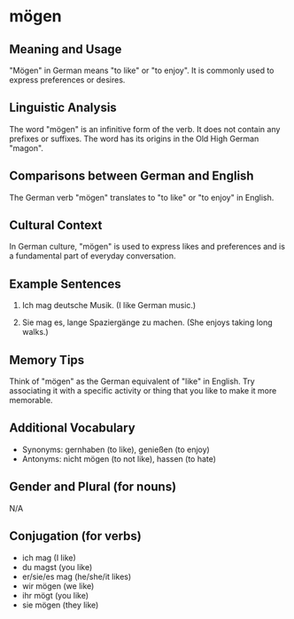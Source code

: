# mögen
## Meaning and Usage
"Mögen" in German means "to like" or "to enjoy". It is commonly used to express preferences or desires.

## Linguistic Analysis
The word "mögen" is an infinitive form of the verb. It does not contain any prefixes or suffixes. The word has its origins in the Old High German "magon".

## Comparisons between German and English
The German verb "mögen" translates to "to like" or "to enjoy" in English.

## Cultural Context
In German culture, "mögen" is used to express likes and preferences and is a fundamental part of everyday conversation.

## Example Sentences
1. Ich mag deutsche Musik.
   (I like German music.)

2. Sie mag es, lange Spaziergänge zu machen.
   (She enjoys taking long walks.)

## Memory Tips
Think of "mögen" as the German equivalent of "like" in English. Try associating it with a specific activity or thing that you like to make it more memorable.

## Additional Vocabulary
- Synonyms: gernhaben (to like), genießen (to enjoy)
- Antonyms: nicht mögen (to not like), hassen (to hate)

## Gender and Plural (for nouns)
N/A

## Conjugation (for verbs)
- ich mag (I like)
- du magst (you like)
- er/sie/es mag (he/she/it likes)
- wir mögen (we like)
- ihr mögt (you like)
- sie mögen (they like)